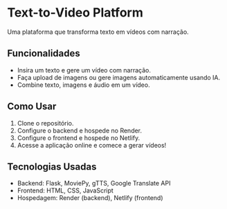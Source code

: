 # Text-to-Video Platform

Uma plataforma que transforma texto em vídeos com narração.

## Funcionalidades
- Insira um texto e gere um vídeo com narração.
- Faça upload de imagens ou gere imagens automaticamente usando IA.
- Combine texto, imagens e áudio em um vídeo.

## Como Usar
1. Clone o repositório.
2. Configure o backend e hospede no Render.
3. Configure o frontend e hospede no Netlify.
4. Acesse a aplicação online e comece a gerar vídeos!

## Tecnologias Usadas
- Backend: Flask, MoviePy, gTTS, Google Translate API
- Frontend: HTML, CSS, JavaScript
- Hospedagem: Render (backend), Netlify (frontend)
